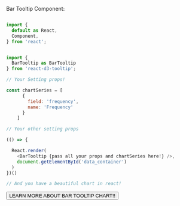Bar Tooltip Component:

```js

import {
  default as React,
  Component,
} from 'react';


import {
  BarTooltip as BarTooltip
} from 'react-d3-tooltip';

// Your Setting props!

const chartSeries = [
      {
        field: 'frequency',
        name: 'Frequency'
      }
    ]

// Your other setting props

(() => {

  React.render(
    <BarTooltip {pass all your props and chartSeries here!} />,
    document.getElementById('data_container')
  )
})()

// And you have a beautiful chart in react!
```

<a href="/tooltip/bar">
  <button type="button" class="btn btn-success">LEARN MORE ABOUT BAR TOOLTIP CHART!!</button>
</a>
